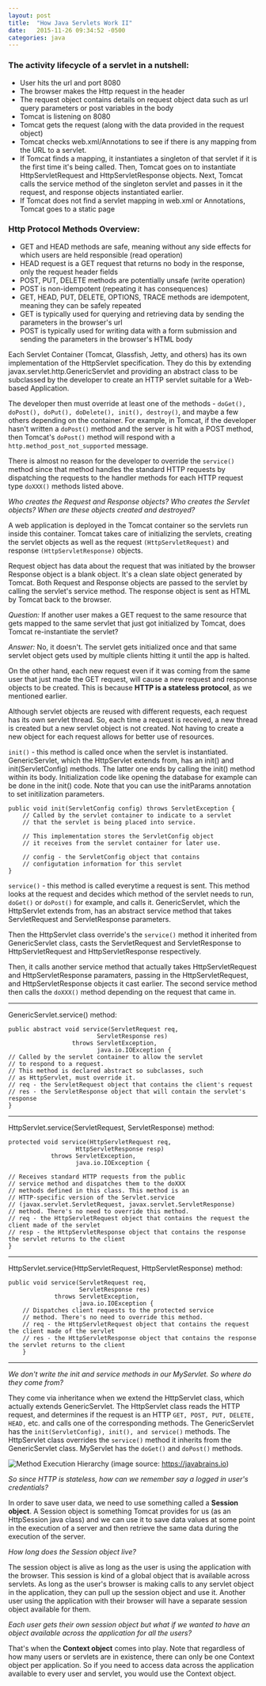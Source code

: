 ```yaml
---
layout: post
title:  "How Java Servlets Work II"
date:   2015-11-26 09:34:52 -0500
categories: java
---
```


### The activity lifecycle of a servlet in a nutshell:

* User hits the url and port 8080
* The browser makes the Http request in the header
* The request object contains details on request object data such as url query parameters or post variables in the body
* Tomcat is listening on 8080
* Tomcat gets the request (along with the data provided in the request object)
* Tomcat checks web.xml/Annotations to see if there is any mapping from the URL to a servlet. 
* If Tomcat finds a mapping, it instantiates a singleton of that servlet if it is the first time it's being called. Then, Tomcat goes on to instantiate HttpServletRequest and HttpServletResponse objects. Next, Tomcat calls the service method of the singleton servlet and passes in it the request, and response objects instantiated earlier.
* If Tomcat does not find a servlet mapping in web.xml or Annotations, Tomcat goes to a static page

### Http Protocol Methods Overview: 

* GET and HEAD methods are safe, meaning without any side effects for which users are held responsible (read operation)
* HEAD request is a GET request that returns no body in the response, only the request header fields
* POST, PUT, DELETE methods are potentially unsafe (write operation)
* POST is non-idempotent (repeating it has consequences)
* GET, HEAD, PUT, DELETE, OPTIONS, TRACE methods are idempotent, meaning they can be safely repeated
* GET is typically used for querying and retrieving data by sending the parameters in the browser's url 
* POST is typically used for writing data with a form submission and sending the parameters in the browser's HTML body

Each Servlet Container (Tomcat, Glassfish, Jetty, and others) has its own implementation of the HttpServlet specification. They do this by extending javax.servlet.http.GenericServlet and providing an abstract class to be subclassed by the developer to create an HTTP servlet suitable for a Web-based Application. 

The developer then must override at least one of the methods - `doGet(), doPost(), doPut(), doDelete(), init(), destroy()`, and maybe a few others depending on the container. For example, in Tomcat, if the developer hasn't written a `doPost()` method and the server is hit with a POST method, then Tomcat's `doPost()` method will respond with a `http.method_post_not_supported` message.  

There is almost no reason for the developer to override the `service()` method since that method handles the standard HTTP requests by dispatching the requests to the handler methods for each HTTP request type `doXXX()` methods listed above.

*Who creates the Request and Response objects? Who creates the Servlet objects? When are these objects created and destroyed?*

A web application is deployed in the Tomcat container so the servlets run inside this container. Tomcat takes care of initializing the servlets, creating the servlet objects as well as the request `(HttpServletRequest)` and response `(HttpServletResponse)` objects.

Request object has data about the request that was initiated by the browser
Response object is a blank object. It's a clean slate object generated by Tomcat.
Both Request and Response objects are passed to the servlet by calling the servlet's service method. The response object is sent as HTML by Tomcat back to the browser.

*Question:* If another user makes a GET request to the same resource that gets mapped to the same servlet that just got initialized by Tomcat, does Tomcat re-instantiate the servlet? 

*Answer:* No, it doesn't. The servlet gets initialized once and that same servlet object gets used by multiple clients hitting it until the app is halted. 

On the other hand, each new request even if it was coming from the same user that just made the GET request, will cause a new request and response objects to be created. This is because **HTTP is a stateless protocol**, as we mentioned earlier.

Although servlet objects are reused with different requests, each request has its own servlet thread. So, each time a request is received, a new thread is created but a new servlet object is not created. Not having to create a new object for each request allows for better use of resources.

`init()` - this method is called once when the servlet is instantiated. GenericServlet, which the HttpServlet extends from, has an init() and init(ServletConfig) methods. The latter one ends by calling the init() method within its body. Initialization code like opening the database for example can be done in the init() code. Note that you can use the initParams annotation to set initilization parameters.

	public void init(ServletConfig config) throws ServletException {
		// Called by the servlet container to indicate to a servlet 
		// that the servlet is being placed into service. 
		
		// This implementation stores the ServletConfig object 
		// it receives from the servlet container for later use. 
		 
		// config - the ServletConfig object that contains 
		// configutation information for this servlet
	}

`service()` - this method is called everytime a request is sent. This method looks at the request and decides which method of the servlet needs to run, `doGet()` or `doPost()` for example, and calls it. GenericServlet, which the HttpServlet extends from, has an abstract service method that takes ServletRequest and ServletResponse parameters. 

Then the HttpServlet class override's the `service()` method it inherited from GenericServlet class, casts the ServletRequest and ServletResponse to HttpServletRequest and HttpServletResponse respectively. 

Then, it calls another service method that actually takes HttpServletRequest and HttpServletResponse paramaters, passing in the HttpServletRequest, and HttpServletResponse objects it cast earlier.  The second service method then calls the `doXXX()` method depending on the request that came in.
___
GenericServlet.service() method:
	
	public abstract void service(ServletRequest req,
                             ServletResponse res)
                      throws ServletException,
                             java.io.IOException {
    // Called by the servlet container to allow the servlet 
	// to respond to a request. 
	// This method is declared abstract so subclasses, such 
	// as HttpServlet, must override it.
	// req - the ServletRequest object that contains the client's request
	// res - the ServletResponse object that will contain the servlet's response
    }

___   
HttpServlet.service(ServletRequest, ServletResponse) method:
	
	protected void service(HttpServletRequest req,
                       HttpServletResponse resp)
                throws ServletException,
                       java.io.IOException {

    // Receives standard HTTP requests from the public 
    // service method and dispatches them to the doXXX 
    // methods defined in this class. This method is an 
    // HTTP-specific version of the Servlet.service
    // (javax.servlet.ServletRequest, javax.servlet.ServletResponse) 
    // method. There's no need to override this method.
    // req - the HttpServletRequest object that contains the request the client made of the servlet
    // resp - the HttpServletResponse object that contains the response the servlet returns to the client
    }

___
HttpServlet.service(HttpServletRequest, HttpServletResponse) method:

	public void service(ServletRequest req,
	                    ServletResponse res)
	             throws ServletException,
	                    java.io.IOException {
	    // Dispatches client requests to the protected service 
	    // method. There's no need to override this method.
	    // req - the HttpServletRequest object that contains the request the client made of the servlet
		// res - the HttpServletResponse object that contains the response the servlet returns to the client
	    }
___

*We don't write the init and service methods in our MyServlet. 
So where do they come from?* 

They come via inheritance when we extend the HttpServlet class, which actually extends GenericServlet. The HttpServlet class reads the HTTP request, and determines if the request is an HTTP `GET, POST, PUT, DELETE, HEAD,` etc. and calls one of the corresponding methods. The GenericServlet has the `init(ServletConfig), init(), and service()` methods. The HttpServlet class overrides the `service()` method it inherits from the GenericServlet class. MyServlet has the `doGet()` and `doPost()` methods.

![Method Execution Hierarchy](http://i.imgur.com/6NKMKeP.png)
(image source: https://javabrains.io)

*So since HTTP is stateless, how can we remember say a logged in user's credentials?* 

In order to save user data, we need to use something called a **Session object**. A Session object is something Tomcat provides for us (as an HttpSession java class) and we can use it to save data values at some point in the execution of a server and then retrieve the same data during the execution of the server. 

*How long does the Session object live?* 

The session object is alive as long as the user is using the application with the browser. This session is kind of a global object that is available across servlets. As long as the user's browser is making calls to any servlet object in the application, they can pull up the session object and use it. Another user using the application with their browser will have a separate session object available for them. 

*Each user gets their own session object but what if we wanted to have an object available across the application for all the users?* 

That's when the **Context object** comes into play. Note that regardless of how many users or servlets are in existence, there can only be one Context object per application. So if you need to access data across the application available to every user and servlet, you would use the Context object. 